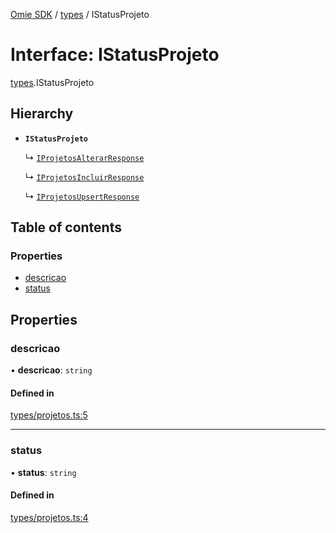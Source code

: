 [Omie SDK](../README.md) / [types](../modules/types.md) / IStatusProjeto

# Interface: IStatusProjeto

[types](../modules/types.md).IStatusProjeto

## Hierarchy

- **`IStatusProjeto`**

  ↳ [`IProjetosAlterarResponse`](types.IProjetosAlterarResponse.md)

  ↳ [`IProjetosIncluirResponse`](types.IProjetosIncluirResponse.md)

  ↳ [`IProjetosUpsertResponse`](types.IProjetosUpsertResponse.md)

## Table of contents

### Properties

- [descricao](types.IStatusProjeto.md#descricao)
- [status](types.IStatusProjeto.md#status)

## Properties

### descricao

• **descricao**: `string`

#### Defined in

[types/projetos.ts:5](https://github.com/lucas-bogos/omie-sdk/blob/f0ca102/src/types/projetos.ts#L5)

___

### status

• **status**: `string`

#### Defined in

[types/projetos.ts:4](https://github.com/lucas-bogos/omie-sdk/blob/f0ca102/src/types/projetos.ts#L4)
